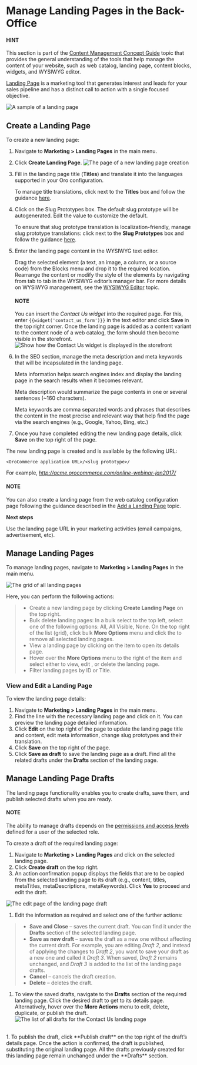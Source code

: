 <a id="user-guide-landing-pages"></a>

# Manage Landing Pages in the Back-Office

#### HINT
This section is part of the [Content Management Concept Guide](../../../concept-guides/content-management/index.md#concept-guide-content-management) topic that provides the general understanding of the tools that help manage the content of your website, such as web catalog, landing page, content blocks, widgets, and WYSIWYG editor.

[Landing Page](../../../glossary.md#term-Landing-Page) is a marketing tool that generates interest and leads for your sales pipeline and has a distinct call to action with a single focused objective.

![A sample of a landing page](user/img/marketing/landing_pages/LandingPagesSample.png)

<a id="user-guide-landing-pages-create"></a>

## Create a Landing Page

To create a new landing page:

1. Navigate to **Marketing > Landing Pages** in the main menu.
2. Click **Create Landing Page**.
   ![The page of a new landing page creation](user/img/marketing/landing_pages/LandingPagesCreate2.png)
3. Fill in the landing page title (**Titles**) and translate it into the languages supported in your Oro configuration.

   To manage title translations, click <i class="fas fa-language" aria-hidden="true"></i> next to the **Titles** box and follow the guidance [here](../../system/configuration/system/general-setup/global-localization.md#localization-localization).
4. Click on the Slug Prototypes box. The default slug prototype will be autogenerated. Edit the value to customize the default.

   To ensure that slug prototype translation is localization-friendly, manage slug prototype translations: click <i class="fas fa-language" aria-hidden="true"></i> next to the **Slug Prototypes** box and follow the guidance [here](../../system/configuration/system/general-setup/global-localization.md#localization-localization).
5. Enter the landing page content in the WYSIWYG text editor.

   Drag the selected element (a text, an image, a column, or a source code) from the Blocks menu and drop it to the required location. Rearrange the content or modify the style of the elements by navigating from tab to tab in the WYSIWYG editor’s manager bar. For more details on WYSIWYG management, see the [WYSIWYG Editor](../../../concept-guides/content-management/wysiwyg.md#getting-started-wysiwyg-editor-field) topic.

   #### NOTE
   You can insert the *Contact Us widget* into the required page. For this, enter `{{widget('contact_us_form')}}` in the text editor and click **Save** in the top right corner. Once the landing page is added as a content variant to the content node of a web catalog, the form should then become visible in the storefront.
   ![Show how the Contact Us widget is displayed in the storefront](user/img/marketing/landing_pages/ContactWidget.png)
6. In the SEO section, manage the meta description and meta keywords that will be incapsulated in the landing page.

   Meta information helps search engines index and display the landing page in the search results when it becomes relevant.

   Meta description would summarize the page contents in one or several sentences (~160 characters).

   Meta keywords are comma separated words and phrases that describes the content in the most precise and relevant way that help find the page via the search engines (e.g., Google, Yahoo, Bing, etc.)
7. Once you have completed editing the new landing page details, click **Save** on the top right of the page.

The new landing page is created and is available by the following URL:

```none
<OroCommerce application URL>/<slug prototype>/
```

For example, *http://acme.orocommerce.com/online-webinar-jan2017/*

#### NOTE
You can also create a landing page from the web catalog configuration page following the guidance described in the [Add a Landing Page](../web-catalogs/edit-content-tree/content-variants.md#user-guide-marketing-web-catalog-content-variant-landing-page) topic.

**Next steps**

Use the landing page URL in your marketing activities (email campaigns, advertisement, etc).

## Manage Landing Pages

To manage landing pages, navigate to **Marketing > Landing Pages** in the main menu.

![The grid of all landing pages](user/img/marketing/landing_pages/LandingPages.png)

Here, you can perform the following actions:

> * Create a new landing page by clicking **Create Landing Page** on the top right.
> * Bulk delete landing pages: In a bulk select to the top left, select one of the following options: All, All Visible, None. On the top right of the list (grid), click bulk <i class="fa fa-ellipsis-h fa-lg" aria-hidden="true"></i> **More Options** menu and click the <i class="fas fa-trash-alt" aria-hidden="true"></i> to remove all selected landing pages.
> * View a landing page by clicking on the item to open its details page.
> * Hover over the <i class="fa fa-ellipsis-h fa-lg" aria-hidden="true"></i> **More Options** menu to the right of the item and select either to <i class="fa fa-eye fa-lg" aria-hidden="true"></i> view, <i class="fa fa-edit fa-lg" aria-hidden="true"></i> edit , or <i class="fas fa-trash-alt" aria-hidden="true"></i> delete the landing page.
> * Filter landing pages by ID or Title.

### View and Edit a Landing Page

To view the landing page details:

1. Navigate to **Marketing > Landing Pages** in the main menu.
2. Find the line with the necessary landing page and click on it. You can preview the landing page detailed information.
3. Click <i class="fa fa-edit fa-lg" aria-hidden="true"></i> **Edit** on the top right of the page to update the landing page title and content, edit meta information, change slug prototypes and their translation.
4. Click **Save** on the top right of the page.
5. Click **Save as draft** to save the landing page as a draft. Find all the related drafts under the **Drafts** section of the landing page.

## Manage Landing Page Drafts

The landing page functionality enables you to create drafts, save them, and publish selected drafts when you are ready.

#### NOTE
The ability to manage drafts depends on the [permissions and access levels](../../system/user-management/roles/index.md#user-guide-user-management-permissions-roles) defined for a user of the selected role.

To create a draft of the required landing page:

1. Navigate to **Marketing > Landing Pages** and click on the selected landing page.
2. Click <i class="fa fa-copy" aria-hidden="true"></i> **Create draft** on the top right.
3. An action confirmation popup displays the fields that are to be copied from the selected landing page to its draft (e.g., content, titles, metaTitles, metaDescriptions, metaKeywords). Click **Yes** to proceed and edit the draft.

![The edit page of the landing page draft](user/img/marketing/landing_pages/landing_page_draft.png)
1. Edit the information as required and select one of the further actions:

> * **Save and Close** – saves the current draft. You can find it under the **Drafts** section of the selected landing page.
> * **Save as new draft** – saves the draft as a new one without affecting the current draft. For example, you are editing *Draft 2*, and instead of applying the changes to *Draft 2*, you want to save your draft as a new one and called it *Draft 3*. When saved, *Draft 2* remains unchanged, and *Draft 3* is added to the list of the landing page drafts.
> * **Cancel** – cancels the draft creation.
> * **Delete** – deletes the draft.
1. To view the saved drafts, navigate to the **Drafts** section of the required landing page. Click the desired draft to get to its details page. Alternatively, hover over the <i class="fa fa-ellipsis-h fa-lg" aria-hidden="true"></i> **More Actions** menu to <i class="fa fa-edit fa-lg" aria-hidden="true"></i> edit, <i class="fas fa-trash-alt" aria-hidden="true"></i> delete, <i class="fa fa-copy" aria-hidden="true"></i> duplicate, or <i class="fas fa-share-square" aria-hidden="true"></i> publish the draft.
   ![The list of all drafts for the Contact Us landing page](user/img/marketing/landing_pages/all_drafts.png)

<br/>
1. To publish the draft, click <i class="fas fa-share-square" aria-hidden="true"></i> **Publish draft** on the top right of the draft’s details page. Once the action is confirmed, the draft is published, substituting the original landing page. All the drafts previously created for this landing page remain unchanged under the **Drafts** section.

<!-- fa-bars = fa-navicon -->
<!-- Ic Tiles is used as Set As Default in saved views, and as tiles in display layout options -->
<!-- IcPencil refers to Rename in Commerce and Inline Editing in CRM -->
<!-- Check mark in the square. -->
<!-- SortDesc is also used as drop-down arrow -->
